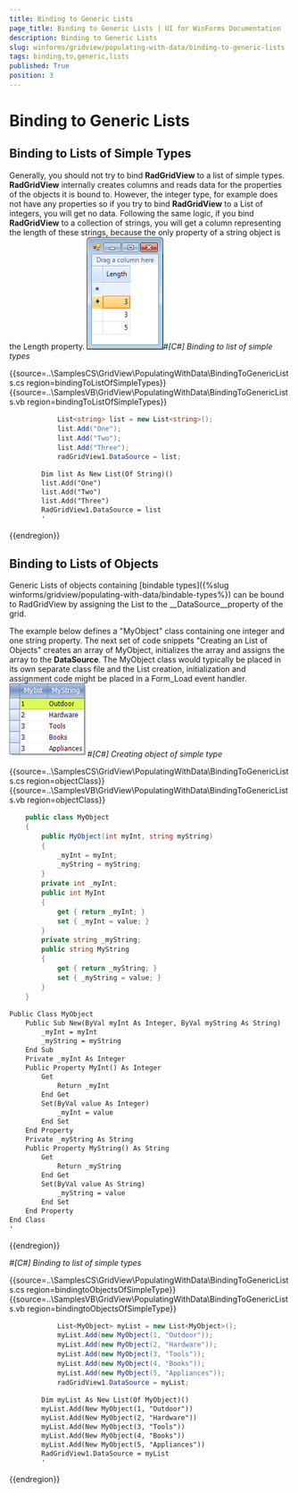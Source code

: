 ```yaml
---
title: Binding to Generic Lists
page_title: Binding to Generic Lists | UI for WinForms Documentation
description: Binding to Generic Lists
slug: winforms/gridview/populating-with-data/binding-to-generic-lists
tags: binding,to,generic,lists
published: True
position: 3
---
```


# Binding to Generic Lists



## Binding to Lists of Simple Types

Generally, you should not try to bind __RadGridView__ to a list of simple types. 
      	__RadGridView__ internally creates columns and reads data for the properties of the objects it is bound to.
      	However, the integer type, for example does not have any properties so if you try to bind __RadGridView__ to a List of integers,
      	you will get no data. Following the same logic, if you bind __RadGridView__ to a collection of strings, you will get a column 
      	representing the length of these strings, because the only property of a string object is the Length property.
 ![grid-populating-with-data-binding-to-generic-lists 001](images/grid-populating-with-data-binding-to-generic-lists001.png)#_[C#] Binding to list of simple types_

	



{{source=..\SamplesCS\GridView\PopulatingWithData\BindingToGenericLists.cs region=bindingToListOfSimpleTypes}} 
{{source=..\SamplesVB\GridView\PopulatingWithData\BindingToGenericLists.vb region=bindingToListOfSimpleTypes}} 

````C#
            List<string> list = new List<string>();
            list.Add("One");
            list.Add("Two");
            list.Add("Three");
            radGridView1.DataSource = list;
````
````VB.NET
        Dim list As New List(Of String)()
        list.Add("One")
        list.Add("Two")
        list.Add("Three")
        RadGridView1.DataSource = list
        '
````

{{endregion}} 




## Binding to Lists of Objects

Generic Lists of objects containing [bindable types]({%slug winforms/gridview/populating-with-data/bindable-types%}) can be bound to RadGridView by assigning the List to the __DataSource__property of the grid. 

The example below defines a "MyObject" class containing one integer and one string property. The next set of code snippets "Creating an List of Objects" creates an array of MyObject, initializes the array and assigns the array to the __DataSource__. The MyObject class would typically be placed in its own separate class file and the List creation, initialization and assignment code might be placed in a Form_Load event handler.![gridview-populating-with-data-binding-to-generic-list 002](images/gridview-populating-with-data-binding-to-generic-list002.png)#_[C#] Creating object of simple type_

	



{{source=..\SamplesCS\GridView\PopulatingWithData\BindingToGenericLists.cs region=objectClass}} 
{{source=..\SamplesVB\GridView\PopulatingWithData\BindingToGenericLists.vb region=objectClass}} 

````C#
    public class MyObject
    {
        public MyObject(int myInt, string myString)
        {
            _myInt = myInt;
            _myString = myString;
        }
        private int _myInt;
        public int MyInt
        {
            get { return _myInt; }
            set { _myInt = value; }
        }
        private string _myString;
        public string MyString
        {
            get { return _myString; }
            set { _myString = value; }
        }
    }
````
````VB.NET
Public Class MyObject
    Public Sub New(ByVal myInt As Integer, ByVal myString As String)
        _myInt = myInt
        _myString = myString
    End Sub
    Private _myInt As Integer
    Public Property MyInt() As Integer
        Get
            Return _myInt
        End Get
        Set(ByVal value As Integer)
            _myInt = value
        End Set
    End Property
    Private _myString As String
    Public Property MyString() As String
        Get
            Return _myString
        End Get
        Set(ByVal value As String)
            _myString = value
        End Set
    End Property
End Class
'
````

{{endregion}} 


#_[C#] Binding to list of simple types_

	



{{source=..\SamplesCS\GridView\PopulatingWithData\BindingToGenericLists.cs region=bindingtoObjectsOfSimpleType}} 
{{source=..\SamplesVB\GridView\PopulatingWithData\BindingToGenericLists.vb region=bindingtoObjectsOfSimpleType}} 

````C#
            List<MyObject> myList = new List<MyObject>();
            myList.Add(new MyObject(1, "Outdoor"));
            myList.Add(new MyObject(2, "Hardware"));
            myList.Add(new MyObject(3, "Tools"));
            myList.Add(new MyObject(4, "Books"));
            myList.Add(new MyObject(5, "Appliances"));
            radGridView1.DataSource = myList;
````
````VB.NET
        Dim myList As New List(Of MyObject)()
        myList.Add(New MyObject(1, "Outdoor"))
        myList.Add(New MyObject(2, "Hardware"))
        myList.Add(New MyObject(3, "Tools"))
        myList.Add(New MyObject(4, "Books"))
        myList.Add(New MyObject(5, "Appliances"))
        RadGridView1.DataSource = myList
        '
````

{{endregion}} 







